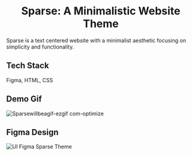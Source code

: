 <h1 align="center">Sparse: A Minimalistic Website Theme</h1> 

Sparse is a text centered website with a minimalist aesthetic focusing on simplicity and functionality.

## Tech Stack
Figma, HTML, CSS

## Demo Gif
![Sparsewillbeagif-ezgif com-optimize](https://github.com/user-attachments/assets/0451cc2c-0bd2-4e60-860e-f1fe1f87e3de)

## Figma Design
![UI Figma Sparse Theme](https://github.com/user-attachments/assets/f692ae66-82eb-468b-8a09-476894389a28)
